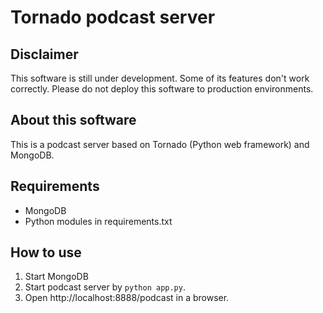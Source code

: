 # Tornado podcast server

## Disclaimer

This software is still under development. Some of its features don't work correctly. Please do not deploy this software to production environments.

## About this software

This is a podcast server based on Tornado (Python web framework) and MongoDB.


## Requirements

- MongoDB
- Python modules in requirements.txt

## How to use

1. Start MongoDB
2. Start podcast server by `python app.py`.
3. Open http://localhost:8888/podcast in a browser.
